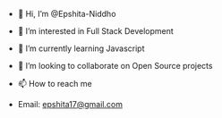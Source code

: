 - 👋 Hi, I’m @Epshita-Niddho
- 👀 I’m interested in Full Stack Development
- 🌱 I’m currently learning Javascript
- 💞️ I’m looking to collaborate on Open Source projects
- 📫 How to reach me 

- Email: epshita17@gmail.com

<!---
Epshita-Niddho/Epshita-Niddho is a ✨ special ✨ repository because its `README.md` (this file) appears on your GitHub profile.
You can click the Preview link to take a look at your changes.
--->
